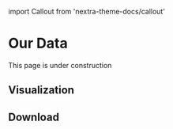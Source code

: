 import Callout from 'nextra-theme-docs/callout'

# Our Data

<Callout type="warning" emoji="⚠️">
  This page is under construction
</Callout>

## Visualization

## Download